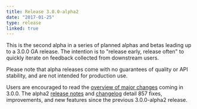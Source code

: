 ```yaml
---
title: Release 3.0.0-alpha2
date: "2017-01-25"
type: release
linked: true
---
```


This is the second alpha in a series of planned alphas and betas leading up to a 3.0.0 GA release. The intention is to "release early, release often" to quickly iterate on feedback collected from downstream users.

Please note that alpha releases come with no guarantees of quality or API stability, and are not intended for production use.

Users are encouraged to read the [overview of major changes](http://hadoop.apache.org/docs/r3.0.0-alpha2/index.html) coming
in 3.0.0. The alpha2 [release notes](http://hadoop.apache.org/docs/r3.0.0-alpha2/hadoop-project-dist/hadoop-common/release/3.0.0-alpha2/RELEASENOTES.3.0.0-alpha2.html)
and [changelog](http://hadoop.apache.org/docs/r3.0.0-alpha2/hadoop-project-dist/hadoop-common/release/3.0.0-alpha2/CHANGES.3.0.0-alpha2.html) detail 857 fixes, improvements, and new features since the previous 3.0.0-alpha2 release.
